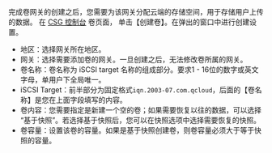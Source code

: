 完成卷网关的创建之后，您需要为该网关分配云端的存储空间，用于存储用户上传的数据。
在 [CSG 控制台](https://console.cloud.tencent.com/csg/volume) 卷页面， 单击【创建卷】。在弹出的窗口中进行创建设置。

* 地区：选择网关所在地区。
* 网关：选择需要添加卷的网关。一旦创建之后，无法修改卷所属的网关。
* 卷名称：卷名称为 iSCSI target 名称的组成部分。要求1 - 16位的数字或英文字母，单用户下全局唯一。
* iSCSI Target：前半部分为固定格式`iqn.2003-07.com.qcloud`，后面的【卷名称】是您在上面字段填写的内容。
* 卷内容：您需要指定是新建一个空的卷；如果需要恢复以往的数据，可以选择 “基于快照”。若选择基于快照后，您可以在快照选项中选择需要恢复的快照。
* 卷容量：设置该卷的容量。如果是基于快照创建卷，则卷容量必须大于等于快照的容量。   

